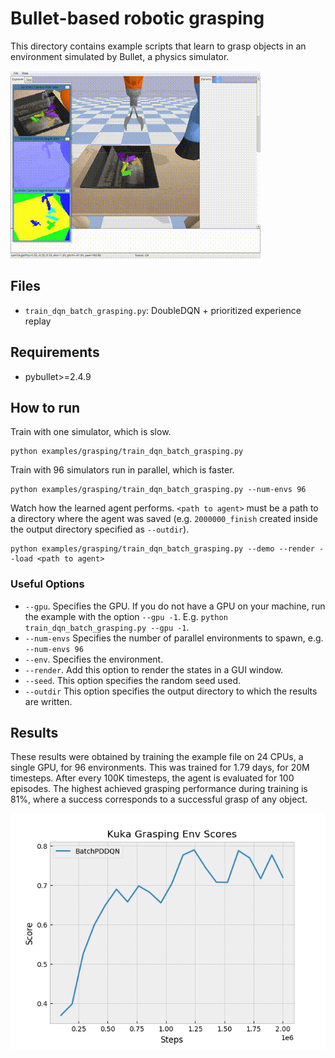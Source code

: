 # Bullet-based robotic grasping

This directory contains example scripts that learn to grasp objects in an environment simulated by Bullet, a physics simulator.

![Grasping](../../assets/grasping.gif)

## Files

- `train_dqn_batch_grasping.py`: DoubleDQN + prioritized experience replay

## Requirements

- pybullet>=2.4.9

## How to run

Train with one simulator, which is slow.
```
python examples/grasping/train_dqn_batch_grasping.py
```

Train with 96 simulators run in parallel, which is faster.
```
python examples/grasping/train_dqn_batch_grasping.py --num-envs 96
```

Watch how the learned agent performs. `<path to agent>` must be a path to a directory where the agent was saved (e.g. `2000000_finish` created inside the output directory specified as `--outdir`).
```
python examples/grasping/train_dqn_batch_grasping.py --demo --render --load <path to agent>
```

### Useful Options
- `--gpu`. Specifies the GPU. If you do not have a GPU on your machine, run the example with the option `--gpu -1`. E.g. `python train_dqn_batch_grasping.py --gpu -1`.
- `--num-envs` Specifies the number of parallel environments to spawn, e.g. `--num-envs 96`
- `--env`. Specifies the environment. 
- `--render`. Add this option to render the states in a GUI window.
- `--seed`. This option specifies the random seed used.
- `--outdir` This option specifies the output directory to which the results are written.

## Results

These results were obtained by training the example file on 24 CPUs, a single GPU, for 96 environments. This was trained for 1.79 days, for 20M timesteps. After every 100K timesteps, the agent is evaluated for 100 episodes. The highest achieved grasping performance during training is 81%, where a success corresponds to a successful grasp of any object.

![LearningCurve](assets/learningcurve.png)

